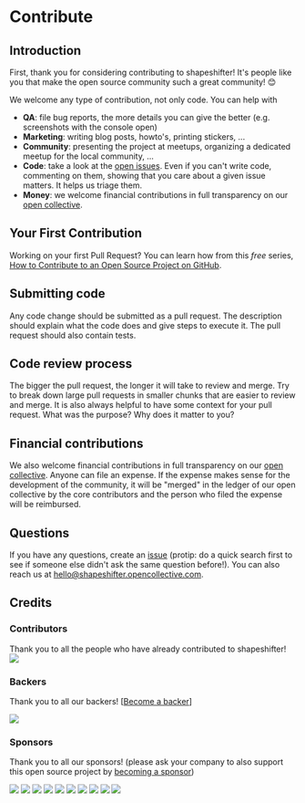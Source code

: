 # Contribute

## Introduction

First, thank you for considering contributing to shapeshifter! It's people like you that make the open source community such a great community! 😊

We welcome any type of contribution, not only code. You can help with 
- **QA**: file bug reports, the more details you can give the better (e.g. screenshots with the console open)
- **Marketing**: writing blog posts, howto's, printing stickers, ...
- **Community**: presenting the project at meetups, organizing a dedicated meetup for the local community, ...
- **Code**: take a look at the [open issues](issues). Even if you can't write code, commenting on them, showing that you care about a given issue matters. It helps us triage them.
- **Money**: we welcome financial contributions in full transparency on our [open collective](https://opencollective.com/shapeshifter).

## Your First Contribution

Working on your first Pull Request? You can learn how from this *free* series, [How to Contribute to an Open Source Project on GitHub](https://egghead.io/series/how-to-contribute-to-an-open-source-project-on-github).

## Submitting code

Any code change should be submitted as a pull request. The description should explain what the code does and give steps to execute it. The pull request should also contain tests.

## Code review process

The bigger the pull request, the longer it will take to review and merge. Try to break down large pull requests in smaller chunks that are easier to review and merge.
It is also always helpful to have some context for your pull request. What was the purpose? Why does it matter to you?

## Financial contributions

We also welcome financial contributions in full transparency on our [open collective](https://opencollective.com/shapeshifter).
Anyone can file an expense. If the expense makes sense for the development of the community, it will be "merged" in the ledger of our open collective by the core contributors and the person who filed the expense will be reimbursed.

## Questions

If you have any questions, create an [issue](issue) (protip: do a quick search first to see if someone else didn't ask the same question before!).
You can also reach us at hello@shapeshifter.opencollective.com.

## Credits

### Contributors

Thank you to all the people who have already contributed to shapeshifter!
<a href="graphs/contributors"><img src="https://opencollective.com/shapeshifter/contributors.svg?width=890" /></a>


### Backers

Thank you to all our backers! [[Become a backer](https://opencollective.com/shapeshifter#backer)]

<a href="https://opencollective.com/shapeshifter#backers" target="_blank"><img src="https://opencollective.com/shapeshifter/backers.svg?width=890"></a>


### Sponsors

Thank you to all our sponsors! (please ask your company to also support this open source project by [becoming a sponsor](https://opencollective.com/shapeshifter#sponsor))

<a href="https://opencollective.com/shapeshifter/sponsor/0/website" target="_blank"><img src="https://opencollective.com/shapeshifter/sponsor/0/avatar.svg"></a>
<a href="https://opencollective.com/shapeshifter/sponsor/1/website" target="_blank"><img src="https://opencollective.com/shapeshifter/sponsor/1/avatar.svg"></a>
<a href="https://opencollective.com/shapeshifter/sponsor/2/website" target="_blank"><img src="https://opencollective.com/shapeshifter/sponsor/2/avatar.svg"></a>
<a href="https://opencollective.com/shapeshifter/sponsor/3/website" target="_blank"><img src="https://opencollective.com/shapeshifter/sponsor/3/avatar.svg"></a>
<a href="https://opencollective.com/shapeshifter/sponsor/4/website" target="_blank"><img src="https://opencollective.com/shapeshifter/sponsor/4/avatar.svg"></a>
<a href="https://opencollective.com/shapeshifter/sponsor/5/website" target="_blank"><img src="https://opencollective.com/shapeshifter/sponsor/5/avatar.svg"></a>
<a href="https://opencollective.com/shapeshifter/sponsor/6/website" target="_blank"><img src="https://opencollective.com/shapeshifter/sponsor/6/avatar.svg"></a>
<a href="https://opencollective.com/shapeshifter/sponsor/7/website" target="_blank"><img src="https://opencollective.com/shapeshifter/sponsor/7/avatar.svg"></a>
<a href="https://opencollective.com/shapeshifter/sponsor/8/website" target="_blank"><img src="https://opencollective.com/shapeshifter/sponsor/8/avatar.svg"></a>
<a href="https://opencollective.com/shapeshifter/sponsor/9/website" target="_blank"><img src="https://opencollective.com/shapeshifter/sponsor/9/avatar.svg"></a>

<!-- This `CONTRIBUTING.md` is based on @nayafia's template https://github.com/nayafia/contributing-template -->
